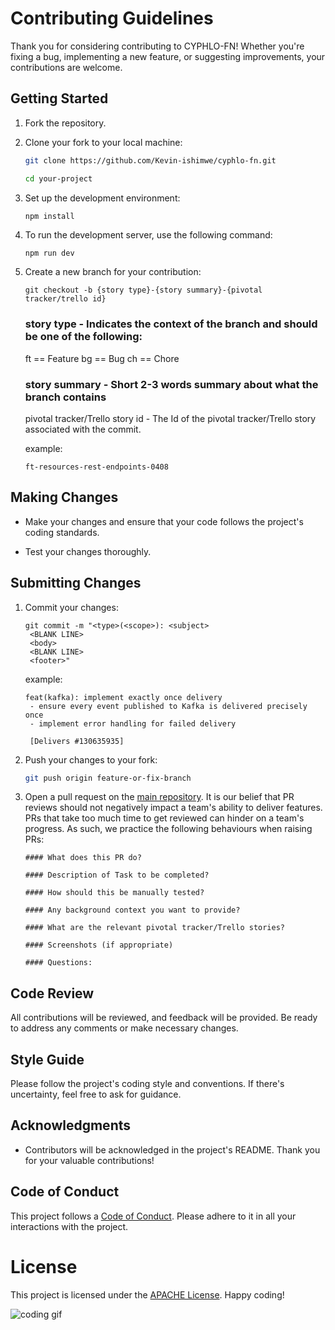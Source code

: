 # Contributing Guidelines

Thank you for considering contributing to CYPHLO-FN! Whether you're fixing a bug, implementing a new feature, or suggesting improvements, your contributions are welcome.

## Getting Started

1. Fork the repository.

2. Clone your fork to your local machine:

   ```bash
   git clone https://github.com/Kevin-ishimwe/cyphlo-fn.git
   ```

   ```bash
   cd your-project
   ```

3. Set up the development environment:

   ```bash
   npm install
   ```

4. To run the development server, use the following command:

   ```
   npm run dev
   ```

5. Create a new branch for your contribution:

   ```
   git checkout -b {story type}-{story summary}-{pivotal tracker/trello id}
   ```

   ### story type - Indicates the context of the branch and should be one of the following:

   ft == Feature
   bg == Bug
   ch == Chore

   ### story summary - Short 2-3 words summary about what the branch contains

   pivotal tracker/Trello story id - The Id of the pivotal tracker/Trello story associated with the commit.

   example:

   ```
   ft-resources-rest-endpoints-0408
   ```

## Making Changes

- Make your changes and ensure that your code follows the project's coding standards.

- Test your changes thoroughly.

## Submitting Changes

1. Commit your changes:

   ```
   git commit -m "<type>(<scope>): <subject>
    <BLANK LINE>
    <body>
    <BLANK LINE>
    <footer>"
   ```

   example:

   ```
   feat(kafka): implement exactly once delivery
    - ensure every event published to Kafka is delivered precisely once
    - implement error handling for failed delivery

    [Delivers #130635935]
   ```

2. Push your changes to your fork:

   ```bash
   git push origin feature-or-fix-branch
   ```

3. Open a pull request on the [main repository](https://github.com/Kevin-ishimwe/cyphlo-fn.git).
   It is our belief that PR reviews should not negatively impact a team's ability to deliver features. PRs that take too much time to get reviewed can hinder on a team's progress. As such, we practice the following behaviours when raising PRs:

   ```
   #### What does this PR do?

   #### Description of Task to be completed?

   #### How should this be manually tested?

   #### Any background context you want to provide?

   #### What are the relevant pivotal tracker/Trello stories?

   #### Screenshots (if appropriate)

   #### Questions:
   ```

## Code Review

All contributions will be reviewed, and feedback will be provided. Be ready to address any comments or make necessary changes.

## Style Guide

Please follow the project's coding style and conventions. If there's uncertainty, feel free to ask for guidance.

## Acknowledgments

- Contributors will be acknowledged in the project's README. Thank you for your valuable contributions!

## Code of Conduct

This project follows a [Code of Conduct](CODE_OF_CONDUCT.md). Please adhere to it in all your interactions with the project.

# License

This project is licensed under the [APACHE License](http://www.apache.org/licenses/LICENSE-2.0).
Happy coding!

![coding gif](https://blogs.sap.com/wp-content/uploads/2019/09/tenor.gif)